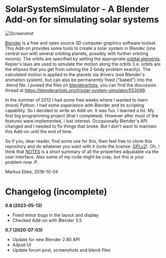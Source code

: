 # SolarSystemSimulator - A Blender Add-on for simulating solar systems

![Screenshot](./Blenderartist/SSSim_screenshot.png)

[Blender](http://www.blender.org) is a free and open source 3D computer graphics software toolset.
This Add-on provides some tools to create a solar system in Blender (one central sun with several orbiting planets, possibly with further orbiting moons).
The orbits are specified by setting the appropriate [orbital elements](https://en.wikipedia.org/wiki/Orbital_elements).
Kepler's laws are used to simulate the motion along the orbits (i.e. orbits are the ellipses that you get from solving the 2-body problem exactly).
The calculated motion is applied to the planets via drivers (see Blender's animation system), but can also be permanently fixed ("baked") into the .blend file.
I posted the files on [blenderartists](https://blenderartists.org/), you can find the discussion thread at <https://blenderartists.org/t/solar-system-simulator/553099>.

In the summer of 2012 I had some free weeks where I wanted to learn (more) Python.
I had some experience with Blender and its scripting capability.
So I decided to write an Add-on.
It was fun.
I learned a lot.
My first big programming project (that I completed).
However after most of the features were implemented, I lost interest.
Occasionally Blender's API changed and I needed to fix things that broke.
But I don't want to maintain this Add-on until the end of time.

So if you, dear reader, find some use for this, then feel free to clone this repository and do whatever you want with it (note the license: [GPLv2](./LICENSE)).
Oh, I think that [NOTES](./NOTES.txt) is a short summary of all the properties adjustable via the user interface.
Also some of my code might be crap, but this is your problem now :P.

Markus Ebke, 2018-10-04


# Changelog (incomplete)

**0.8 (2023-05-13)**
- Fixed minor bugs in the layout and display
- Checked Add-on with Blender 3.5

**0.7 (2020-07-03)**
- Update for new Blender 2.80 API
- Adjust UI
- Update forum post, screenshots and blend-files
